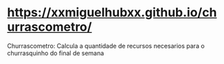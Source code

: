 # https://xxmiguelhubxx.github.io/churrascometro/

Churrascometro: 
Calcula a quantidade de recursos necesarios para o churrasquinho do final de semana

